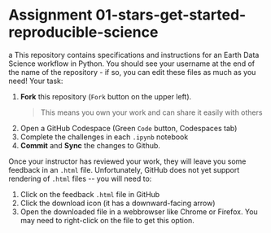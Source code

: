# Assignment 01-stars-get-started-reproducible-science
a
This repository contains specifications and instructions for an Earth Data Science workflow in Python. You should see your username at the end of the name of the repository - if so, you can edit these files as much as you need! Your task:
  1. **Fork** this repository (`Fork` button on the upper left).
     > This means you own your work and can share it easily with others
  2. Open a GitHub Codespace (Green `Code` button, Codespaces tab)
  2. Complete the challenges in each `.ipynb` notebook
  2. **Commit** and **Sync** the changes to Github.

Once your instructor has reviewed your work, they will leave you some feedback in an `.html` file. Unfortunately, GitHub does not yet support rendering of `.html` files -- you will need to:
  1. Click on the feedback `.html` file in GitHub
  2. Click the download icon (it has a downward-facing arrow)
  3. Open the downloaded file in a webbrowser like Chrome or Firefox. You may need to right-click on the file to get this option.
